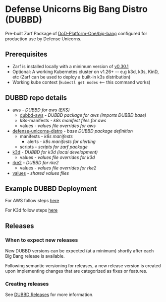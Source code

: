 # Defense Unicorns Big Bang Distro (DUBBD)

Pre-built Zarf Package of [DoD-Platform-One/big-bang](https://github.com/DoD-Platform-One/big-bang) configured for production use by Defense Unicorns.

## Prerequisites

- Zarf is installed locally with a minimum version of [v0.30.1](https://github.com/defenseunicorns/zarf/releases/tag/v0.30.1)
- Optional: A working Kubernetes cluster on v1.26+ -- e.g k3d, k3s, KinD, etc (Zarf can be used to deploy a built-in k3s distribution)
- Working kube context (`kubectl get nodes` <-- this command works)

## DUBBD repo details

- [aws](./aws/) - _DUBBD for aws (EKS)_
  - [dubbd-aws](./aws/dubbd-aws) - _DUBBD package for aws (imports DUBBD base)_
  - k8s-manifests - _k8s manifest files for aws_
  - values - _values file overrides for aws_
- [defense-unicorns-distro](./defense-unicorns-distro/) - _base DUBBD package definition_
  - manifests - _k8s manifests_
    - alerts - _k8s manifests for alerting_
  - scripts - _scripts for zarf package_
- [k3d](./k3d/) - _DUBBD for k3d (local development)_
  - values - _values file overrides for k3d_
- [rke2](./rke2/) - _DUBBD for rke2_
  - values - _values file overrides for rke2_
- [values](./values/) - _shared values files_

## Example DUBBD Deployment

For AWS follow steps [here](./aws/README.md#deploy-the-package)

For K3d follow steps [here](./k3d/README.md#deploy-the-package)

## Releases

### When to expect new releases

New DUBBD versions can be expected (at a minimum) shortly after each Big Bang release is available.

Following semantic versioning for releases, a new release version is created upon implementing changes that are categorized as fixes or features.

### Creating releases

See [DUBBD Releases](./docs/howto-dubbd-release.md) for more information.
